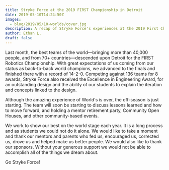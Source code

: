 ```yaml
---
title: Stryke Force at the 2019 FIRST Championship in Detroit
date: 2019-05-10T14:24:50Z
images:
  - blog/2019/05/10-worlds/cover.jpg
description: A recap of Stryke Force's experiences at the 2019 First Championship in Detroit.
author: Ethan L.
draft: false
---
```


Last month, the best teams of the world—bringing more than 40,000 people, and from 70+ countries—descended upon Detroit for the FIRST Robotics Championship. With great expectations of us coming from our status as back-to-back world champions, we advanced to the finals and finished there with a record of 14-2-0. Competing against 136 teams for 8 awards, Stryke Force also received the Excellence in Engineering Award, for an outstanding design and the ability of our students to explain the iteration and concepts linked to the design.

<!--more-->

Although the amazing experience of World's is over, the off-season is just starting. The team will soon be starting to discuss lessons learned and how to move forward, and holding a mentor retirement party, Community Open Houses, and other community-based events.

We work to show our best on the world stage each year. It is a long process and as students we could not do it alone. We would like to take a moment and thank our mentors and parents who fed us, encouraged us, corrected us, drove us and helped make us better people. We would also like to thank our sponsors. Without your generous support we would not be able to accomplish all of the things we dream about.

Go Stryke Force!
